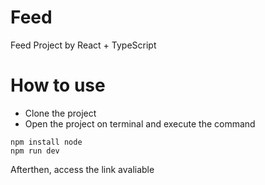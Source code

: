 # Feed
Feed Project by React + TypeScript

# How to use
- Clone the project
- Open the project on terminal and execute the command
```
npm install node
npm run dev
```
Afterthen, access the link avaliable
